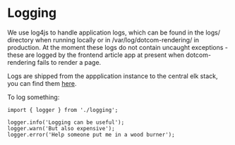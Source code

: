 # Logging

We use log4js to handle application logs, which can be found in the logs/ directory when running locally
or in /var/log/dotcom-rendering/ in production. At the moment these logs do not contain uncaught exceptions - these
are logged by the frontend article app at present when dotcom-rendering fails to render a page.

Logs are shipped from the appplication instance to the central elk stack, you can find them [here](<https://logs.gutools.co.uk/app/kibana#/discover?_g=()&_a=(columns:!(_source),index:a35a6090-59d7-11e8-bbe4-cbb5b151b19c,interval:auto,query:(language:lucene,query:'app:dotcom-rendering'),sort:!('@timestamp',desc))>).

To log something:

    import { logger } from './logging';

    logger.info('Logging can be useful');
    logger.warn('But also expensive');
    logger.error('Help someone put me in a wood burner');
